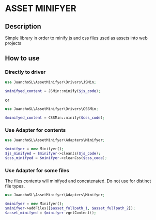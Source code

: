 # ASSET MINIFYER

## Description
Simple library in order to minify js and css files used as assets into web projects 

## How to use

### Directly to driver
```php
use JuanchoSL\AssetMinifyer\Drivers\JSMin;

$minifyed_content = JSMin::minify($js_code);
```
or
```php
use JuanchoSL\AssetMinifyer\Drivers\CSSMin;

$minifyed_content = CSSMin::minify($css_code);
```

### Use Adapter for contents
```php
use JuanchoSL\AssetMinifyer\Adapters\Minifyer;

$minifyer = new Minifyer();
$js_minifyed = $minifyer->cleanJs($js_code);
$css_minifyed = $minifyer->cleanCss($css_code);
```

### Use Adapter for some files 
The files contents will minifyed and concatenated. Do not use for distinct file types.
```php
use JuanchoSL\AssetMinifyer\Adapters\Minifyer;

$minifyer = new Minifyer();
$minifyer->addFiles([$asset_fullpath_1, $asset_fullpath_2]);
$asset_minifyed = $minifyer->getContent();

```